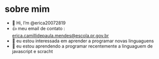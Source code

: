 # sobre mim
- 👋 Hi, I’m @erica20072819
- 👍 meu email de contato : erica.camillidepaula.mendes@escola.pr.gov.br
- 👀 eu estou interessada em aprender a programar novas linguaguens 
- 🌱 eu estou aprendendo a programar recentemente a linguaguem de javascript e scracht




